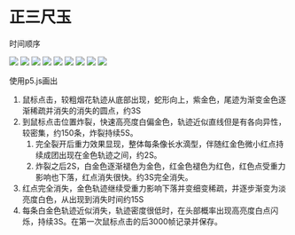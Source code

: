 # 正三尺玉

时间顺序

![](pic/Screenshot_20250804_131537.jpg)
![](pic/Screenshot_20250804_131541.jpg)
![](pic/Screenshot_20250804_131542.jpg)
![](pic/Screenshot_20250804_131544.jpg)
![](pic/Screenshot_20250804_131547.jpg)
![](pic/Screenshot_20250804_131550.jpg)
![](pic/Screenshot_20250804_131552.jpg)
![](pic/Screenshot_20250804_131555.jpg)
![](pic/Screenshot_20250804_131606.jpg)

使用p5.js画出
1. 鼠标点击，较粗烟花轨迹从底部出现，蛇形向上，紫金色，尾迹为渐变金色逐渐稀疏并消失的消失的圆点，约3S
2. 到鼠标点击位置炸裂，快速高亮度白偏金色，轨迹近似直线但是有各向异性，较密集，约150条，炸裂持续5S。
   1. 完全裂开后重力效果显现，整体每条像长水滴型，伴随红金色微小红点持续成团出现在金色轨迹之间，约2S。
   2. 炸裂之后2S，白金色逐渐褪色为金色，红金色褪色为红色，红色点受重力影响也下落，红点消失很快。约3S完全消失。
3. 红点完全消失，金色轨迹继续受重力影响下落并变细变稀疏，并逐步渐变为淡亮度白色，从出现到消失时间约15S
4. 每条白金色轨迹近似消失，轨迹密度很低时，在头部概率出现高亮度白点闪烁，持续3S。在第一次鼠标点击的后3000帧记录并保存。